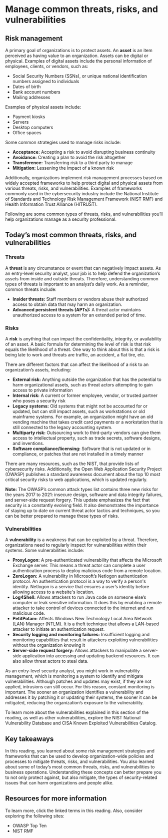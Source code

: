 # Manage common threats, risks, and vulnerabilities
## **Risk management**
A primary goal of organizations is to protect assets. An **asset** is an item perceived as having value to an organization. Assets can be digital or physical. Examples of digital assets include the personal information of employees, clients, or vendors, such as:
- Social Security Numbers (SSNs), or unique national identification numbers assigned to individuals
- Dates of birth
- Bank account numbers
- Mailing addresses

Examples of physical assets include:
- Payment kiosks
- Servers
- Desktop computers
- Office spaces

Some common strategies used to manage risks include:
- **Acceptance:** Accepting a risk to avoid disrupting business continuity
- **Avoidance:** Creating a plan to avoid the risk altogether
- **Transference:** Transferring risk to a third party to manage
- **Mitigation:** Lessening the impact of a known risk

Additionally, organizations implement risk management processes based on widely accepted frameworks to help protect digital and physical assets from various threats, risks, and vulnerabilities. Examples of frameworks commonly used in the cybersecurity industry include the National Institute of Standards and Technology Risk Management Framework (NIST RMF) and Health Information Trust Alliance (HITRUST).

Following are some common types of threats, risks, and vulnerabilities you’ll help organizations manage as a security professional.

## **Today’s most common threats, risks, and vulnerabilities**
### **Threats**
A **threat** is any circumstance or event that can negatively impact assets. As an entry-level security analyst, your job is to help defend the organization’s assets from inside and outside threats. Therefore, understanding common types of threats is important to an analyst’s daily work. As a reminder, common threats include:
- **Insider threats:** Staff members or vendors abuse their authorized access to obtain data that may harm an organization.
- **Advanced persistent threats (APTs):** A threat actor maintains unauthorized access to a system for an extended period of time.

### **Risks**
A **risk** is anything that can impact the confidentiality, integrity, or availability of an asset. A basic formula for determining the level of risk is that risk equals the likelihood of a threat. One way to think about this is that a risk is being late to work and threats are traffic, an accident, a flat tire, etc. 

There are different factors that can affect the likelihood of a risk to an organization’s assets, including:
- **External risk:** Anything outside the organization that has the potential to harm organizational assets, such as threat actors attempting to gain access to private information
- **Internal risk:** A current or former employee, vendor, or trusted partner who poses a security risk
- **Legacy systems:** Old systems that might not be accounted for or updated, but can still impact assets, such as workstations or old mainframe systems. For example, an organization might have an old vending machine that takes credit card payments or a workstation that is still connected to the legacy accounting system.
- **Multiparty risk:** Outsourcing work to third-party vendors can give them access to intellectual property, such as trade secrets, software designs, and inventions.
- **Software compliance/licensing:** Software that is not updated or in compliance, or patches that are not installed in a timely manner

There are many resources, such as the NIST, that provide lists of cybersecurity risks. Additionally, the Open Web Application Security Project (OWASP) publishes a standard awareness document about the top 10 most critical security risks
 to web applications, which is updated regularly. 

**Note:** The OWASP’s common attack types list contains three new risks for the years 2017 to 2021: insecure design, software and data integrity failures, and server-side request forgery. This update emphasizes the fact that security is a constantly evolving field. It also demonstrates the importance of staying up to date on current threat actor tactics and techniques, so you can be better prepared to manage these types of risks.

### **Vulnerabilities**
A **vulnerability** is a weakness that can be exploited by a threat. Therefore, organizations need to regularly inspect for vulnerabilities within their systems. Some vulnerabilities include:
- **ProxyLogon:** A pre-authenticated vulnerability that affects the Microsoft Exchange server. This means a threat actor can complete a user authentication process to deploy malicious code from a remote location.
- **ZeroLogon:** A vulnerability in Microsoft’s Netlogon authentication protocol. An authentication protocol is a way to verify a person's identity. Netlogon is a service that ensures a user’s identity before allowing access to a website's location.
- **Log4Shell:** Allows attackers to run Java code on someone else’s computer or leak sensitive information. It does this by enabling a remote attacker to take control of devices connected to the internet and run malicious code.
- **PetitPotam:** Affects Windows New Technology Local Area Network (LAN) Manager (NTLM). It is a theft technique that allows a LAN-based attacker to initiate an authentication request.
- **Security logging and monitoring failures:** Insufficient logging and monitoring capabilities that result in attackers exploiting vulnerabilities without the organization knowing it
- **Server-side request forgery:** Allows attackers to manipulate a server-side application into accessing and updating backend resources. It can also allow threat actors to steal data.

As an entry-level security analyst, you might work in vulnerability management, which is monitoring a system to identify and mitigate vulnerabilities. Although patches and updates may exist, if they are not applied, intrusions can still occur. For this reason, constant monitoring is important. The sooner an organization identifies a vulnerability and addresses it by patching it or updating their systems, the sooner it can be mitigated, reducing the organization’s exposure to the vulnerability. 

To learn more about the vulnerabilities explained in this section of the reading, as well as other vulnerabilities, explore the NIST National Vulnerability Database and CISA Known Exploited Vulnerabilities Catalog.

## **Key takeaways**
In this reading, you learned about some risk management strategies and frameworks that can be used to develop organization-wide policies and processes to mitigate threats, risks, and vulnerabilities. You also learned about some of today’s most common threats, risks, and vulnerabilities to business operations. Understanding these concepts can better prepare you to not only protect against, but also mitigate, the types of security-related issues that can harm organizations and people alike.

## **Resources for more information**
To learn more, click the linked terms in this reading. Also, consider exploring the following sites:
- OWASP Top Ten
- NIST RMF
